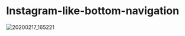 # Instagram-like-bottom-navigation

![20200217_165221](https://user-images.githubusercontent.com/52670156/74647759-75bd9080-51a6-11ea-876f-c41f109b866e.gif)

